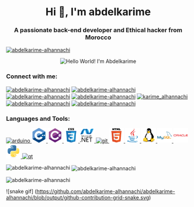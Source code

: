 <h1 align="center">Hi 👋, I'm abdelkarime</h1>
<h3 align="center">A passionate back-end developer and Ethical hacker from Morocco</h3>

<p align="left"> <a href="https://github.com/ryo-ma/github-profile-trophy"><img src="https://github-profile-trophy.vercel.app/?username=abdelkarime-alhannachi" alt="abdelkarime-alhannachi" /></a> </p>

<p align="center">
  <img
    src="https://sdmntprpolandcentral.oaiusercontent.com/files/00000000-7214-620a-8950-4ff252b977a3/raw?se=2025-05-10T20%3A13%3A01Z&sp=r&sv=2024-08-04&sr=b&scid=00000000-0000-0000-0000-000000000000&skoid=76024c37-11e2-4c92-aa07-7e519fbe2d0f&sktid=a48cca56-e6da-484e-a814-9c849652bcb3&skt=2025-05-10T07%3A24%3A59Z&ske=2025-05-11T07%3A24%3A59Z&sks=b&skv=2024-08-04&sig=BD1nMeEteJSJ5JKxBB9kGJ7wAF/uSnKdkkgV7uWOa44%3D"
    alt="Hello World! I'm Abdelkarime"
    style="max-width:100%; height:auto;"
  />
</p>

<h3 align="left">Connect with me:</h3>
<p align="left">
<a href="https://dev.to/abdelkarime-alhannachi" target="blank"><img align="center" src="https://raw.githubusercontent.com/rahuldkjain/github-profile-readme-generator/master/src/images/icons/Social/devto.svg" alt="abdelkarime-alhannachi" height="30" width="40" /></a>
<a href="https://linkedin.com/in/abdelkarime-alhannachi" target="blank"><img align="center" src="https://raw.githubusercontent.com/rahuldkjain/github-profile-readme-generator/master/src/images/icons/Social/linked-in-alt.svg" alt="abdelkarime-alhannachi" height="30" width="40" /></a>
<a href="https://codesandbox.com/abdelkarime-alhannachi" target="blank"><img align="center" src="https://raw.githubusercontent.com/rahuldkjain/github-profile-readme-generator/master/src/images/icons/Social/codesandbox.svg" alt="abdelkarime-alhannachi" height="30" width="40" /></a>
<a href="https://fb.com/abdelkarime-alhannachi" target="blank"><img align="center" src="https://raw.githubusercontent.com/rahuldkjain/github-profile-readme-generator/master/src/images/icons/Social/facebook.svg" alt="abdelkarime-alhannachi" height="30" width="40" /></a>
<a href="https://instagram.com/karime_alhannachi" target="blank"><img align="center" src="https://raw.githubusercontent.com/rahuldkjain/github-profile-readme-generator/master/src/images/icons/Social/instagram.svg" alt="karime_alhannachi" height="30" width="40" /></a>
<a href="https://www.hackerrank.com/abdelkarime-alhannachi" target="blank"><img align="center" src="https://raw.githubusercontent.com/rahuldkjain/github-profile-readme-generator/master/src/images/icons/Social/hackerrank.svg" alt="abdelkarime-alhannachi" height="30" width="40" /></a>
<a href="https://www.leetcode.com/abdelkarime-alhannachi" target="blank"><img align="center" src="https://raw.githubusercontent.com/rahuldkjain/github-profile-readme-generator/master/src/images/icons/Social/leet-code.svg" alt="abdelkarime-alhannachi" height="30" width="40" /></a>
</p>

<h3 align="left">Languages and Tools:</h3>
<p align="left"> <a href="https://www.arduino.cc/" target="_blank" rel="noreferrer"> <img src="https://cdn.worldvectorlogo.com/logos/arduino-1.svg" alt="arduino" width="40" height="40"/> </a> <a href="https://www.w3schools.com/cpp/" target="_blank" rel="noreferrer"> <img src="https://raw.githubusercontent.com/devicons/devicon/master/icons/cplusplus/cplusplus-original.svg" alt="cplusplus" width="40" height="40"/> </a> <a href="https://www.w3schools.com/cs/" target="_blank" rel="noreferrer"> <img src="https://raw.githubusercontent.com/devicons/devicon/master/icons/csharp/csharp-original.svg" alt="csharp" width="40" height="40"/> </a> <a href="https://www.w3schools.com/css/" target="_blank" rel="noreferrer"> <img src="https://raw.githubusercontent.com/devicons/devicon/master/icons/css3/css3-original-wordmark.svg" alt="css3" width="40" height="40"/> </a> <a href="https://dotnet.microsoft.com/" target="_blank" rel="noreferrer"> <img src="https://raw.githubusercontent.com/devicons/devicon/master/icons/dot-net/dot-net-original-wordmark.svg" alt="dotnet" width="40" height="40"/> </a> <a href="https://git-scm.com/" target="_blank" rel="noreferrer"> <img src="https://www.vectorlogo.zone/logos/git-scm/git-scm-icon.svg" alt="git" width="40" height="40"/> </a> <a href="https://www.w3.org/html/" target="_blank" rel="noreferrer"> <img src="https://raw.githubusercontent.com/devicons/devicon/master/icons/html5/html5-original-wordmark.svg" alt="html5" width="40" height="40"/> </a> <a href="https://www.java.com" target="_blank" rel="noreferrer"> <img src="https://raw.githubusercontent.com/devicons/devicon/master/icons/java/java-original.svg" alt="java" width="40" height="40"/> </a> <a href="https://www.linux.org/" target="_blank" rel="noreferrer"> <img src="https://raw.githubusercontent.com/devicons/devicon/master/icons/linux/linux-original.svg" alt="linux" width="40" height="40"/> </a> <a href="https://www.mysql.com/" target="_blank" rel="noreferrer"> <img src="https://raw.githubusercontent.com/devicons/devicon/master/icons/mysql/mysql-original-wordmark.svg" alt="mysql" width="40" height="40"/> </a> <a href="https://www.oracle.com/" target="_blank" rel="noreferrer"> <img src="https://raw.githubusercontent.com/devicons/devicon/master/icons/oracle/oracle-original.svg" alt="oracle" width="40" height="40"/> </a> <a href="https://www.python.org" target="_blank" rel="noreferrer"> <img src="https://raw.githubusercontent.com/devicons/devicon/master/icons/python/python-original.svg" alt="python" width="40" height="40"/> </a> <a href="https://www.qt.io/" target="_blank" rel="noreferrer"> <img src="https://upload.wikimedia.org/wikipedia/commons/0/0b/Qt_logo_2016.svg" alt="qt" width="40" height="40"/> </a> </p>

<p><img align="left" src="https://github-readme-stats.vercel.app/api/top-langs?username=abdelkarime-alhannachi&show_icons=true&locale=en&layout=compact" alt="abdelkarime-alhannachi" /></p>



<p>&nbsp;<img align="center" src="https://github-readme-stats.vercel.app/api?username=abdelkarime-alhannachi&show_icons=true&locale=en" alt="abdelkarime-alhannachi" /></p>

<p><img align="center" src="https://github-readme-streak-stats.herokuapp.com/?user=abdelkarime-alhannachi&" alt="abdelkarime-alhannachi" /></p>

![snake gif] (https://github.com/abdelkarime-alhannachi/abdelkarime-alhannachi/blob/output/github-contribution-grid-snake.svg)


